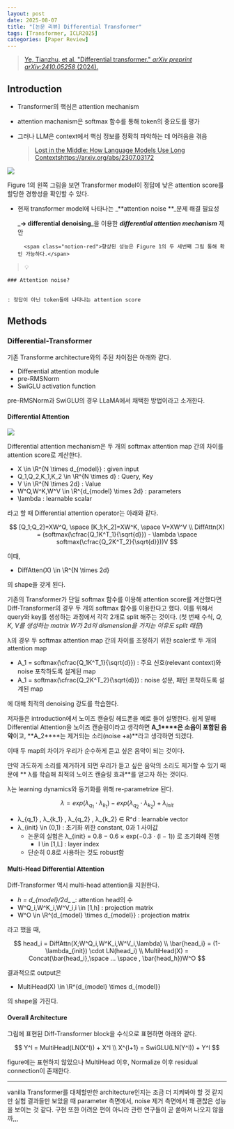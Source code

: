 ```yaml
---
layout: post
date: 2025-08-07
title: "[논문 리뷰] Differential Transformer"
tags: [Transformer, ICLR2025]
categories: [Paper Review]
---
```


> [Ye, Tianzhu, et al. "Differential transformer." ](https://arxiv.org/abs/2410.05258)[_arXiv preprint arXiv:2410.05258_](https://arxiv.org/abs/2410.05258)[ (2024).](https://arxiv.org/abs/2410.05258)



## Introduction

- Transformer의 핵심은 attention mechanism
- attention machanism은 softmax 함수를 통해 token의 중요도를 평가
- 그러나 LLM은 context에서 핵심 정보를 정확히 파악하는 데 어려움을 겪음

	> [Lost in the Middle: How Language Models Use Long Contextshttps://arxiv.org/abs/2307.03172](https://arxiv.org/abs/2307.03172)


![](https://prod-files-secure.s3.us-west-2.amazonaws.com/542b861c-36a8-4051-84e5-8804b6728dba/9083ea56-691a-4752-ae26-47f403431ac8/image.png?X-Amz-Algorithm=AWS4-HMAC-SHA256&X-Amz-Content-Sha256=UNSIGNED-PAYLOAD&X-Amz-Credential=ASIAZI2LB4665ZLS5AV5%2F20250921%2Fus-west-2%2Fs3%2Faws4_request&X-Amz-Date=20250921T050117Z&X-Amz-Expires=3600&X-Amz-Security-Token=IQoJb3JpZ2luX2VjEIX%2F%2F%2F%2F%2F%2F%2F%2F%2F%2FwEaCXVzLXdlc3QtMiJGMEQCIHoMHhwAncy6kF5Jg2cNEhamr6%2BZbHaHP9dIQSz6husFAiBvAusGMbB7t8CFMqqUrOVU8P78fF1n68wCvF9VxutDkyqIBAj%2B%2F%2F%2F%2F%2F%2F%2F%2F%2F%2F8BEAAaDDYzNzQyMzE4MzgwNSIMDw4b5KDvcIwGrcprKtwD4wH%2Bo6AUT%2Bbf4qM%2Bz8gCsjTjWqh3HgpKw%2FVFa0YwzLzQ3Llj54qlW9QHeucVdbCmotPiEIiNdIhUm4u0Ts8OK0fcADtmBsCS%2F78N6nMfraHatvSLzHUIIfEDc8Ii3B2vFhwLOdYUdXLFHFMgFpibqpdlNeCgphUniINDI1ao5VQerGKXsQMAO5BJ1AMvfiOmWFqsag7mB20YAvC6Gji4AR8cZ%2FO630nIK1jwy1iKCVTgAhX8NVMDvhFyqL7TF3Lb6tTkXEqsWtujRrdHGZg3bh1wTuZ9zBXMmIaS2R4ItkMtYKEt5NweyQgFx85JyA7190qUUDHXONriTJKhQImcC%2FLCIJjAZg%2F90nN6a1umPTkmWKF9fvwlm2C70cF0C6kGIIpFbIXL76MBAVfdVuPD9sIpfcYzxKyIEEG0ACZSn6RR4W%2FB4RsS%2BKGzWEcnIE%2FsKtOSndtGZ9BqXm8%2FcnvtemFFynmeAESP1Zwa06r72LZeCNmtZl2JwYHfCuK2w7a97eWcMIizIcAlHPtFyKFW4RMgJFHOaTLZ7c7lNA%2FFKruwPIsVGolVgd3k%2BEyAfpEymAbue%2FKQHtPOTK8C2wnq0%2FsP%2F3XsjobfJ17o5UlPHBet9pvZN%2B%2Bxhgcu5kEwzP69xgY6pgFgW69lL0xFpEUR2uTGaZGlei%2FykDM8CLRX7Wd2oLB8OsQT9iV9O4ARl6b2uFddO0jT8AE7%2BdDkvDKTcN5bmghuYBCXqUZc3nebWjajO5VlurmjgghpoxKxrkxxFgxQKmM6uDx0vq7OFkeClMx9Y0JLVvTjrB55%2BQVnV90p6JKpmiPax62gz%2BsJLQEwVJXj67c5YjzMLJ%2FnDt1C6%2Bn8MpoO4QhuJNUP&X-Amz-Signature=e75a09145e56cc5a48ba946db5b3682fba12adbf4508c910836f5b1e61fdc136&X-Amz-SignedHeaders=host&x-amz-checksum-mode=ENABLED&x-id=GetObject)


Figure 1의 왼쪽 그림을 보면 Transformer model이 정답에 낮은 attention score를 할당한 경향성을 확인할 수 있다.

- 현재 transformer model에 나타나는 _**attention noise **_문제 해결 필요성

	_**→ differential denoising**_을 이용한 _**differential attention mechanism**_ 제안


		<span class="notion-red">향상된 성능은 Figure 1의 두 세번째 그림 통해 확인 가능하다.</span>


> 💡 


	### Attention noise?


	: 정답이 아닌 token들에 나타나는 attention score



## Methods



### Differential-Transformer


기존 Transforme architecture와의 주된 차이점은 아래와 같다.

- Differential attention module
- pre-RMSNorm
- SwiGLU activation function

pre-RMSNorm과 SwiGLU의 경우 LLaMA에서 채택한 방법이라고 소개한다.



#### Differential Attention


![](https://prod-files-secure.s3.us-west-2.amazonaws.com/542b861c-36a8-4051-84e5-8804b6728dba/116d70b2-1963-4810-9167-f4c7d8a06e8f/image.png?X-Amz-Algorithm=AWS4-HMAC-SHA256&X-Amz-Content-Sha256=UNSIGNED-PAYLOAD&X-Amz-Credential=ASIAZI2LB4665ZLS5AV5%2F20250921%2Fus-west-2%2Fs3%2Faws4_request&X-Amz-Date=20250921T050117Z&X-Amz-Expires=3600&X-Amz-Security-Token=IQoJb3JpZ2luX2VjEIX%2F%2F%2F%2F%2F%2F%2F%2F%2F%2FwEaCXVzLXdlc3QtMiJGMEQCIHoMHhwAncy6kF5Jg2cNEhamr6%2BZbHaHP9dIQSz6husFAiBvAusGMbB7t8CFMqqUrOVU8P78fF1n68wCvF9VxutDkyqIBAj%2B%2F%2F%2F%2F%2F%2F%2F%2F%2F%2F8BEAAaDDYzNzQyMzE4MzgwNSIMDw4b5KDvcIwGrcprKtwD4wH%2Bo6AUT%2Bbf4qM%2Bz8gCsjTjWqh3HgpKw%2FVFa0YwzLzQ3Llj54qlW9QHeucVdbCmotPiEIiNdIhUm4u0Ts8OK0fcADtmBsCS%2F78N6nMfraHatvSLzHUIIfEDc8Ii3B2vFhwLOdYUdXLFHFMgFpibqpdlNeCgphUniINDI1ao5VQerGKXsQMAO5BJ1AMvfiOmWFqsag7mB20YAvC6Gji4AR8cZ%2FO630nIK1jwy1iKCVTgAhX8NVMDvhFyqL7TF3Lb6tTkXEqsWtujRrdHGZg3bh1wTuZ9zBXMmIaS2R4ItkMtYKEt5NweyQgFx85JyA7190qUUDHXONriTJKhQImcC%2FLCIJjAZg%2F90nN6a1umPTkmWKF9fvwlm2C70cF0C6kGIIpFbIXL76MBAVfdVuPD9sIpfcYzxKyIEEG0ACZSn6RR4W%2FB4RsS%2BKGzWEcnIE%2FsKtOSndtGZ9BqXm8%2FcnvtemFFynmeAESP1Zwa06r72LZeCNmtZl2JwYHfCuK2w7a97eWcMIizIcAlHPtFyKFW4RMgJFHOaTLZ7c7lNA%2FFKruwPIsVGolVgd3k%2BEyAfpEymAbue%2FKQHtPOTK8C2wnq0%2FsP%2F3XsjobfJ17o5UlPHBet9pvZN%2B%2Bxhgcu5kEwzP69xgY6pgFgW69lL0xFpEUR2uTGaZGlei%2FykDM8CLRX7Wd2oLB8OsQT9iV9O4ARl6b2uFddO0jT8AE7%2BdDkvDKTcN5bmghuYBCXqUZc3nebWjajO5VlurmjgghpoxKxrkxxFgxQKmM6uDx0vq7OFkeClMx9Y0JLVvTjrB55%2BQVnV90p6JKpmiPax62gz%2BsJLQEwVJXj67c5YjzMLJ%2FnDt1C6%2Bn8MpoO4QhuJNUP&X-Amz-Signature=b9cbbb8036066b49c62e2c9689eb33c8dbc1a4a56ec95615afe38fe02d5acb0d&X-Amz-SignedHeaders=host&x-amz-checksum-mode=ENABLED&x-id=GetObject)


Differential attention mechanism은 두 개의 softmax attention map 간의 차이를 attention score로 계산한다.

- X \in \R^{N \times d\_{model}} : given input
- Q\_1,Q\_2,K\_1,K\_2 \in \R^{N \times d} : Query, Key
- V \in \R^{N \times 2d} : Value
- W^Q,W^K,W^V \in \R^{d\_{model} \times 2d} : parameters
- \lambda : learnable scalar

라고 할 때 Differential attention operator는 아래와 같다.


$$
[Q_1;Q_2]=XW^Q, \space [K_1;K_2]=XW^K, \space V=XW^V \\
DiffAttn(X) = (softmax(\cfrac{Q_1K^T_1}{\sqrt{d}}) - \lambda \space softmax(\cfrac{Q_2K^T_2}{\sqrt{d}}))V
$$


이때,

- DiffAtten(X) \in \R^{N \times 2d}

의 shape을 갖게 된다.


기존의 Transformer가 단일 softmax 함수를 이용해 attention score를 계산했다면 Diff-Transformer의 경우 두 개의 softmax 함수를 이용한다고 했다. 이를 위해서 query와 key를 생성하는 과정에서 각각 2개로 split 해주는 것이다. <span class="notion-red">(첫 번째 수식, </span><span class="notion-red">_Q, K, V를 생성하는 matrix W가 2d의 dismension을 가지는 이유도 split 때문_</span><span class="notion-red">)</span>


 λ의 경우 두 softmax attention map 간의 차이를 조정하기 위한 scaler로 두 개의 attention map

- A\_1 = softmax(\cfrac{Q\_1K^T\_1}{\sqrt{d}}) : 주요 신호(relevant context)와 noise 포착하도록 설계된 map
- A\_1 = softmax(\cfrac{Q\_2K^T\_2}{\sqrt{d}}) : noise 성분, 패턴 포착하도록 설계된 map 

에 대해 최적의 denoising 강도를 학습한다.


저자들은 introduction에서 노이즈 캔슬링 헤드폰을 예로 들어 설명한다. 쉽게 말해 Differential Attention을 노이즈 캔슬링이라고 생각하면 **A\_1****은 소음이 포함된 음악**이고, **A\_2****는 제거되는 소리(noise +a)**라고 생각하면 되겠다. 


이때 두 map의 차이가 우리가 순수하게 듣고 싶은 음악이 되는 것이다. 


만약 과도하게 소리를 제거하게 되면 우리가 듣고 싶은 음악의 소리도 제거할 수 있기 때문에 ** λ를 학습해 최적의 노이즈 캔슬링 효과**를 얻고자 하는 것이다.


λ는 learning dynamics와 동기화를 위해 re-parametrize 된다.


$$
\lambda = exp(\lambda_{q_1} \cdot \lambda_{k_1}) - exp(\lambda_{q_2} \cdot \lambda_{k_2}) + \lambda_{init}
$$

- λ\_{q\_1} , λ\_{k\_1} , λ\_{q\_2} , λ\_{k\_2} ∈ R^d : learnable vector
- λ\_{init} \in (0,1) : 초기화 위한 constant, 0과 1 사이값
	- 논문의 실험은 λ\_{init} = 0.8 − 0.6 × exp(−0.3 · (l − 1)) 로 초기화해 진행
		- l \in [1,L] : layer index
	- 단순히 0.8로 사용하는 것도 robust함


#### **Multi-Head Differential Attention**


Diff-Transformer 역시 multi-head attention을 지원한다.

- _h = d\_{model}/2d__ _: attention head의 수
- W^Q\_i,W^K\_i,W^V\_i,i \in [1,h] : projection matrix
- W^O \in \R^{d\_{model} \times d\_{model}} : projection matrix

라고 했을 때,


$$
head_i = DiffAttn(X;W^Q_i,W^K_i,W^V_i,\lambda) \\
\bar{head_i} = (1-\lambda_{init}) \cdot LN(head_i) \\
MultiHead(X) = Concat(\bar{head_i},\space ... \space , \bar{head_h})W^O
$$


결과적으로 output은

- MultiHead(X) \in \R^{d\_{model} \times d\_{model}}

의 shape을 가진다.



#### Overall Architecture


그림에 표현된 Diff-Transformer block을 수식으로 표현하면 아래와 같다.


$$
Y^l = MultiHead(LN(X^l)) + X^l \\
X^{l+1} = SwiGLU(LN(Y^l)) + Y^l
$$


figure에는 표현하지 않았으나 MultiHead 이후, Normalize 이후 residual connection이 존재한다.


---


vanilla Transformer를 대체할만한 architecture인지는 조금 더 지켜봐야 할 것 같지만 실험 결과들만 보았을 때 parameter 측면에서, noise 제거 측면에서 꽤 괜찮은 성능을 보이는 것 같다. 구현 또한 어려운 편이 아니라 관련 연구들이 곧 쏟아져 나오지 않을까,,,

